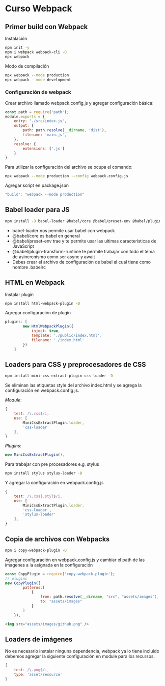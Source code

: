 # Curso Webpack

## Primer build con Webpack
Instalación
```bash
npm init -y
npm i webpack webpack-cli -D
npx webpack
```
Modo de compilación
```bash
npx webpack --mode production
npx webpack --mode development
```

### Configuración de webpack
Crear archivo llamado webpack.config.js y agregar configuración básica:
```js
const path = require('path');
module.exports = {
    entry: "./src/index.js",
    output: {
        path: path.resolve(__dirname, 'dist'),
        filename: 'main.js',
    },
    resolve: {
        extensions: ['.js']
    }
}
```
Para utilizar la configuración del archivo se ocupa el comando:
```bash
npx webpack --mode production --config webpack.config.js
```
Agregar script en package.json
```js
"build": "webpack --mode production"
```

## Babel loader para JS
```bash
npm install -D babel-loader @babel/core @babel/preset-env @babel/plugin-transform-runtime
```
- babel-loader nos permite usar babel con webpack
- @babel/core es babel en general
- @babel/preset-env trae y te permite usar las ultimas características de JavaScript
- @babel/plugin-transform-runtime te permite trabajar con todo el tema de asincronismo como ser async y await
- Debes crear el archivo de configuración de babel el cual tiene como nombre .babelrc

## HTML en Webpack
Instalar plugin
```bash
npm install html-webpack-plugin -D
```
Agregar configuración de plugin
```js
plugins: [
        new HtmlWebpackPlugin({
            inject: true,
            template: './public/index.html',
            filename: './index.html'
        })
    ]
```

## Loaders para CSS y preprocesadores de CSS
```bash
npm install mini-css-extract-plugin css-loader -D
```

Se eliminan las etiquetas style del archivo index.html y se agrega la configuración en webpack.config.js.

*Module*:
```js
{
    test: /\.css$/i,
    use: [
        MiniCssExtractPlugin.loader,
        'css-loader'
    ],
}
```
*Plugins*:
```js
new MiniCssExtractPlugin(),
```
Para trabajar con pre procesadores e.g. stylus
```bash
npm install stylus stylus-loader -D
```
Y agregar la configuración en webpack.config.js
```js
{
    test: /\.css|.styl$/i,
    use: [
        MiniCssExtractPlugin.loader,
        'css-loader',
        'stylus-loader'
    ],
}
```

## Copia de archivos con Webpacks
```bash
npm i copy-webpack-plugin -D
```
Agregar configuración en webpack.config.js y cambiar el path de las imagenes a la asignada en la configuración
```js
const CopyPlugin = require('copy-webpack-plugin');
// plugins
new CopyPlugin({
        patterns:[
            {
                from: path.resolve(__dirname, "src", "assets/images"),
                to: "assets/images"
            }
        ]
    }),
```
```html
<img src="assets/images/github.png" />
```
## Loaders de imágenes
No es necesario instalar ninguna dependencia, webpack ya lo tiene incluido debemos agregar la siguiente configuración en module para los recursos.
```js
{
    test: /\.png$/i,
    type: 'asset/resource'
}
```